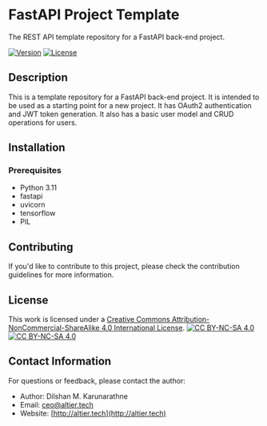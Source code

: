 # FastAPI Project Template

The REST API template repository for a FastAPI back-end project.

[![Version](https://img.shields.io/badge/version-1.0-brightgreen.svg)](https://pypi.org/project/ad-topic-recommender/)
[![License](https://img.shields.io/badge/license-CC%20BY--NC--SA%204.0-blue.svg)](https://creativecommons.org/licenses/by-nc-sa/4.0/)

## Description

This is a template repository for a FastAPI back-end project. It is intended to be used as a starting point for a new project.
It has OAuth2 authentication and JWT token generation. It also has a basic user model and CRUD operations for users.

## Installation

### Prerequisites

- Python 3.11
- fastapi
- uvicorn
- tensorflow
- PIL

## Contributing

If you'd like to contribute to this project, please check the contribution guidelines for more information.

## License

This work is licensed under a
[Creative Commons Attribution-NonCommercial-ShareAlike 4.0 International License][cc-by-nc-sa].
[![CC BY-NC-SA 4.0][cc-by-nc-sa-shield]][cc-by-nc-sa]  
[![CC BY-NC-SA 4.0][cc-by-nc-sa-image]][cc-by-nc-sa] 

[cc-by-nc-sa]: http://creativecommons.org/licenses/by-nc-sa/4.0/
[cc-by-nc-sa-image]: https://licensebuttons.net/l/by-nc-sa/4.0/88x31.png
[cc-by-nc-sa-shield]: https://img.shields.io/badge/License-CC%20BY--NC--SA%204.0-lightgrey.svg

## Contact Information

For questions or feedback, please contact the author:

- Author: Dilshan M. Karunarathne
- Email: ceo@altier.tech
- Website: [http://altier.tech](http://altier.tech)


